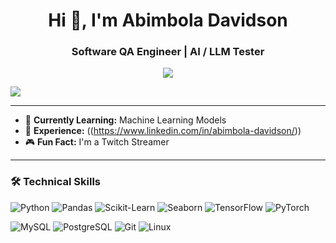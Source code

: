 
<h1 align="center">Hi 👋, I'm Abimbola Davidson</h1>
<h3 align="center">Software QA Engineer | AI / LLM Tester</h3>

<p align="center">
  <a href="https://www.linkedin.com/in/abimbola-davidson/" target="_blank"><img src="https://img.shields.io/badge/LinkedIn-0077B5?style=for-the-badge&logo=linkedin&logoColor=white"/></a>
 
  <a href="mailto:davidsonmm9@gmail.com"><img src="https://img.shields.io/badge/Email-D14836?style=for-the-badge&logo=gmail&logoColor=white"/></a>
</p>

---

- 🌱 **Currently Learning:** Machine Learning Models  
- 📄 **Experience:** ((https://www.linkedin.com/in/abimbola-davidson/))  
- 🎮 **Fun Fact:** I'm a Twitch Streamer

---

### 🛠️ Technical Skills

![Python](https://img.shields.io/badge/Python-3776AB?style=flat-square&logo=python&logoColor=white)
![Pandas](https://img.shields.io/badge/Pandas-150458?style=flat-square&logo=pandas&logoColor=white)
![Scikit-Learn](https://img.shields.io/badge/Scikit--Learn-F7931E?style=flat-square&logo=scikit-learn&logoColor=white)
![Seaborn](https://img.shields.io/badge/Seaborn-004B87?style=flat-square&logo=python&logoColor=white)
![TensorFlow](https://img.shields.io/badge/TensorFlow-FF6F00?style=flat-square&logo=tensorflow&logoColor=white)
![PyTorch](https://img.shields.io/badge/PyTorch-EE4C2C?style=flat-square&logo=pytorch&logoColor=white)

![MySQL](https://img.shields.io/badge/MySQL-4479A1?style=flat-square&logo=mysql&logoColor=white)
![PostgreSQL](https://img.shields.io/badge/PostgreSQL-4169E1?style=flat-square&logo=postgresql&logoColor=white)
![Git](https://img.shields.io/badge/Git-F05032?style=flat-square&logo=git&logoColor=white)
![Linux](https://img.shields.io/badge/Linux-FCC624?style=flat-square&logo=linux&logoColor=black)

